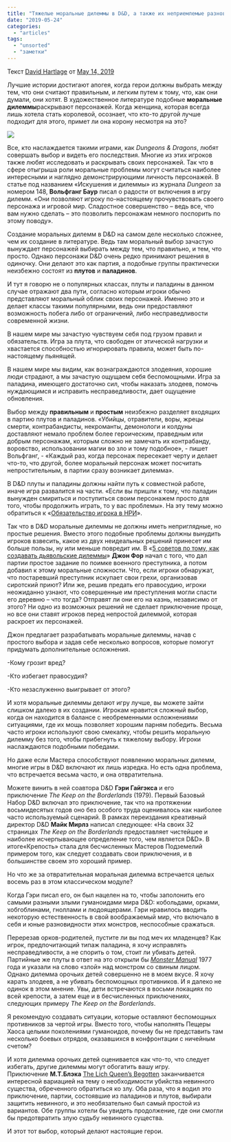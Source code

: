 ```yaml
---
title: "Тяжелые моральные дилеммы в D&D, а также их неприемлемые разновидности, что продолжают появляться на играх"
date: "2019-05-24"
categories: 
  - "articles"
tags: 
  - "unsorted"
  - "заметки"
---
```


Текст [David Hartlage](https://vk.com/away.php?to=https%3A%2F%2Fdmdavid.com%2Ftag%2Fauthor%2Fadmin%2F&cc_key=) от [May 14, 2019](https://vk.com/away.php?to=https%3A%2F%2Fdmdavid.com%2Ftag%2Fstrong-moral-dilemmas-in-dd-and-the-unwanted-kind-that-keeps-appearing%2F&cc_key=)

Лучшие истории достигают апогея, когда герои должны выбрать между тем, что они считают правильным, и легким путем к тому, что, как они думали, они хотят. В художественное литературе подобные **моральные дилеммы**раскрывают персонажей. Когда женщина, которая всегда лишь хотела стать королевой, осознает, что кто-то другой лучше подходит для этого, примет ли она корону несмотря на это?

![](https://pp.userapi.com/c853428/v853428649/48744/ImT-N4MShi8.jpg)

Все, кто наслаждается такими играми, как _Dungeons & Dragons_, любят совершать выбор и видеть его последствия. Многие из этих игроков также любят исследовать и раскрывать своих персонажей. Так что в сфере отыгрыша роли моральные проблемы могут считаться наиболее интересными и наглядно демонстрирующими личность персонажей. В статье под названием «Искушения и дилеммы» из журнала _Dungeon_ за номером 148, **Вольфганг Баур** писал о радости от включения в игру дилемм. «Они позволяют игроку по-настоящему прочувствовать своего персонажа и игровой мир. Сладостное совершенство – ведь все, что вам нужно сделать – это позволить персонажам немного поспорить по этому поводу».

Создание моральных дилемм в D&D на самом деле несколько сложнее, чем их создание в литературе. Ведь там моральный выбор зачастую вынуждает персонажей выбирать между тем, что правильно, и тем, что просто. Однако персонажи D&D очень редко принимают решения в одиночку. Они делают это как партия, а подобные группы практически неизбежно состоят из **плутов** и **паладинов**.

И тут я говорю не о популярных классах, плуты и паладины в данном случае отражают два пути, согласно которым игроки обычно представляют моральный облик своих персонажей. Именно это и делает классы такими популярными, ведь они предоставляют возможность побега либо от ограничений, либо несправедливости современной жизни.

В нашем мире мы зачастую чувствуем себя под грузом правил и обязательств. Игра за плута, что свободен от этической нагрузки и хвастается способностью игнорировать правила, может быть по-настоящему пьянящей.

В нашем мире мы видим, как вознаграждаются злодеяния, хорошие люди страдают, а мы зачастую ощущаем себя беспомощными. Игра за паладина, имеющего достаточно сил, чтобы наказать злодеев, помочь нуждающимся и исправить несправедливости, дает ощущение обновления.

Выбор между **правильным** и **простым** неизбежно разделяет входящих в партию плутов и паладинов. «Убийцы, отравители, воры, жрецы смерти, контрабандисты, некроманты, демонологи и колдуны доставляют немало проблем более героическим, праведным или добрым персонажам, которым сложно не замечать их контрабанду, воровство, использовании магии во зло и тому подобное», - пишет Вольфганг, - «Каждый раз, когда персонаж пересекает черту и делает что-то, что другой, более моральный персонаж может посчитать непростительным, в партии сразу возникает дилемма».

В D&D плуты и паладины должны найти путь к совместной работе, иначе игра развалится на части. «Если вы пришли к тому, что паладин вынужден смириться и поступиться своим персонажем просто для того, чтобы продолжить играть, то у вас проблемы». На эту тему можно обратиться к «[Обязательство игрока в НРИ](https://vk.com/away.php?to=https%3A%2F%2Fdmdavid.com%2Ftag%2Fa-role-playing-game-players-obligation%2F&cc_key=)».

Так что в D&D моральные дилеммы не должны иметь неприглядные, но простые решения. Вместо этого подобные проблемы должны вынудить игроков взвесить, какое из двух неидеальных решений принесет им больше пользы, ну или меньше повредит им. В «[5 советов по тому, как создавать дьявольские дилеммы](https://vk.com/away.php?to=https%3A%2F%2Fwww.roleplayingtips.com%2Frptn%2Frpt619-5-tips-design-diabolical-dilemmas%2F&cc_key=)» **Джон Фор** начал с того, что дал партии простое задание по поимке военного преступника, а потом добавил к этому моральные сложности. Что, если игроки обнаружат, что постаревший преступник искупает свои грехи, организовав сиротский приют? Или же, решив предать его правосудию, игроки неожиданно узнают, что совершенные им преступления могли спасти его деревню – что тогда? Отправят ли они его на казнь, независимо от этого? Ни одно из возможных решений не сделает приключение проще, но все они ставят игроков перед непростой дилеммой, которая раскроет их персонажей.

Джон предлагает разрабатывать моральные дилеммы, начав с простого выбора и задав себе несколько вопросов, которые помогут придумать дополнительные осложнения.

\-Кому грозит вред?

\-Кто избегает правосудия?

\-Кто незаслуженно выигрывает от этого?

И хотя моральные дилеммы делают игру лучше, вы можете зайти слишком далеко в их создании. Игрокам нравится сложный выбор, когда он находится в балансе с необременными осложнениями ситуациями, где их мощь позволяет хорошим парням победить. Весьма часто игроки используют свою смекалку, чтобы решить моральную дилемму без того, чтобы прибегнуть к тяжелому выбору. Игроки наслаждаются подобными победами.

Но даже если Мастера способствуют появлению моральных дилемм, многие игры в D&D включают их лишь изредка. Но есть одна проблема, что встречается весьма часто, и она отвратительна.

Можете винить в ней соавтора D&D **Гэри Гайгэкса** и его приключение _The Keep on the Borderlands_ (1979). Первый Базовый Набор D&D включал это приключение, так что на протяжении восьмидесятых годов оно без особого труда оценивалось как наиболее часто используемый сценарий. В рамках переиздания креативный директор D&D **Майк Мирлз** написал следующее: «На своих 32 страницах _The Keep on the Borderlands_ предоставляет чистейшее и наиболее исчерпывающее определение того, чем является D&D». В итоге«Крепость» стала для бесчисленных Мастеров Подземелий примером того, как следует создавать свои приключения, и в большинстве своем это хороший пример.

Но что же за отвратительная моральная дилемма встречается целых восемь раз в этом классическом модуле?

Когда Гэри писал его, он был нацелен на то, чтобы заполонить его самыми разными злыми гуманоидами мира D&D: кобольдами, орками, хобгоблинами, гноллами и людоящерами. Гэри нравилось вводить некоторую естественность в свой воображаемый мир, что включало в себя и юные разновидности этих монстров, неспособные сражаться.

Перерезав орков-родителей, пустите ли вы под меч их младенцев? Как игрок, предпочитающий типаж паладина, я хочу исправлять несправедливости, а не спорить о том, стоит ли убивать детей. Партийные же плуты в ответ на это открыли бы _[Monster Manual](https://vk.com/away.php?to=https%3A%2F%2Fwww.dmsguild.com%2Fproduct%2F17002%2FMonster-Manual-1e%3Faffiliate_id%3D8278&cc_key=)_ 1977 года и указали на слово «злой» над монстром со свиным лицом. Однако дилемма орочьих детей совершенно не в моем вкусе. Я хочу карать злодеев, а не убивать беспомощных противников. И я далеко не одинок в этом мнение. Увы, дети встречаются в восьми локациях по всей крепости, а затем еще и в бесчисленных приключениях, следующих примеру _The Keep on the Borderlands_.

Я рекомендую создавать ситуации, которые оставляют беспомощных противников за чертой игры. Вместо того, чтобы наполнять Пещеры Хаоса целыми поколениями гуманоидов, почему бы не представить там несколько боевых отрядов, оказавшихся в конфронтации с ничейным счетом?

И хотя дилемма орочьих детей оценивается как что-то, что следует избегать, другие дилеммы могут обогатить вашу игру. Приключение **М.Т.Блэка** [The Lich Queen’s Begotten](https://vk.com/away.php?to=https%3A%2F%2Fwww.dmsguild.com%2Fproduct%2F242645%2FThe-LichQueens-Begotten%3Faffiliate_id%3D8278&cc_key=) заканчивается интересной вариацией на тему о необходимости убийства невинного существа, обреченного обратиться ко злу. Оба раза, что я водил это приключение, партии, состоявшие из паладинов и плутов, выбирали защитить невинного, и это необязательно был самый простой из вариантов. Обе группы хотели бы увидеть продолжение, где они смогли бы предотвратить злую судьбу невинного существа.

И этот тот выбор, который делают настоящие герои.
